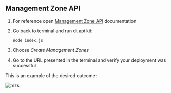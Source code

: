 ## Management Zone API

1. For reference open <a href="https://www.dynatrace.com/support/help/dynatrace-api/configuration-api/management-zones-api/post-mz" target="_blank">Management Zone API</a> documentation

2. Go back to terminal and run dt api kit:

    ```bash
    node index.js
    ```

3. Choose *Create Management Zones*

4. Go to the URL presented in the terminal and verify your deployment was successful

This is an example of the desired outcome:

![mzs](../../assets/images/mzs.png)
